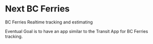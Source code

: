 # Next BC Ferries

BC Ferries Realtime tracking and estimating

Eventual Goal is to have an app similar to the Transit App for BC Ferries tracking.
